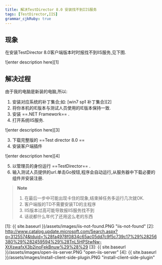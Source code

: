 ```yaml
---
title: 解决TestDirector 8.0 安装找不到IIS服务
tags: [TestDirector,IIS]
grammar_cjkRuby: true
---
```



## 现象

在安装TestDirector 8.0客户端版本时时报找不到IIS服务,见下图.

![enter description here][1]

## 解决过程

由于我的电脑是新装的电脑,所以:

1. 安装对应系统的补丁集合;如: [win7 sp1 补丁集合][2]
2. 将你本机的IE版本与测试人员使用的IE版本保持一致.
3. 安装 ==.NET Framework== .
2. 打开系统IIS服务.

![enter description here][3]

3. 下载完整版的 ==Test director 8.0 ==
4. 安装客户端插件

![enter description here][4]

5. 以管理员的身份运行 ==TestDirector== .
6. 输入测试人员提供的url.单击Go按钮,程序会自动运行,从服务器中下载必要的组件并安装注册.

> **Note** 
> 1. 在最后一步中可能出现卡住的现象,结束掉任务多运行几次就OK.
> 2. 客户端版的TD不需要安装TD的主程序
> 3. IIS版本过高可能导致报IIS服务找不到
> 4. 话说都什么年代了还用这么老的东西


  [1]: {{ site.baseurl }}/assets/images/iis-not-found.PNG "iis-not-found"
  [2]: http://www.catalog.update.microsoft.com/Search.aspx?q=3125574&tduid=%28fa4978f0834c65ac05dd7c9f5c739c17%29%28256380%29%282459594%29%28TnL5HPStwNw-XtXswafxX3b2inoFekBnuw%29%28%29
  [3]: {{ site.baseurl }}/assets/images/open-iis-server.PNG "open-iis-server"
  [4]: {{ site.baseurl }}/assets/images/install-client-side-plugin.PNG "install-client-side-plugin"
